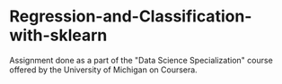 # Regression-and-Classification-with-sklearn
Assignment done as a part of the "Data Science Specialization" course offered by the University of Michigan on Coursera.

